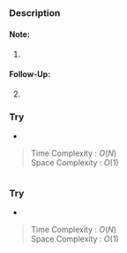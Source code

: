 ## 

### Description


#### Note:
1. 
#### Follow-Up:
2. 
### Try
- 
> Time Complexity : $O(N)$\
  Space Complexity : $O(1)$
```cpp

```

### Try
- 
> Time Complexity : $O(N)$\
  Space Complexity : $O(1)$
```cpp

```